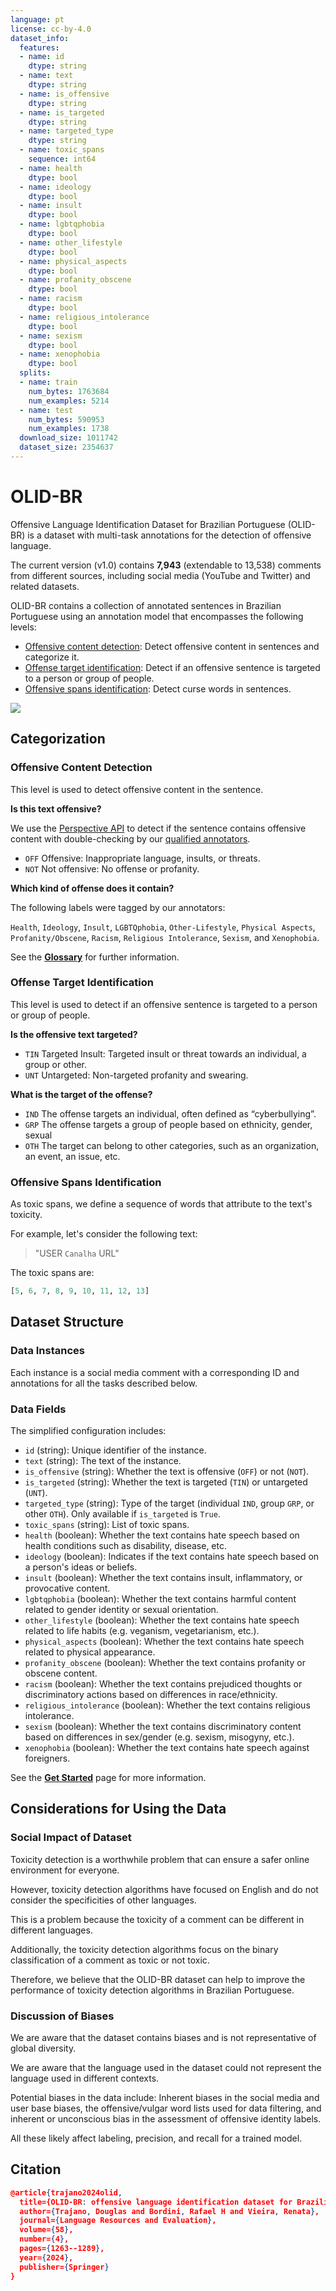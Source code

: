 ```yaml
---
language: pt
license: cc-by-4.0
dataset_info:
  features:
  - name: id
    dtype: string
  - name: text
    dtype: string
  - name: is_offensive
    dtype: string
  - name: is_targeted
    dtype: string
  - name: targeted_type
    dtype: string
  - name: toxic_spans
    sequence: int64
  - name: health
    dtype: bool
  - name: ideology
    dtype: bool
  - name: insult
    dtype: bool
  - name: lgbtqphobia
    dtype: bool
  - name: other_lifestyle
    dtype: bool
  - name: physical_aspects
    dtype: bool
  - name: profanity_obscene
    dtype: bool
  - name: racism
    dtype: bool
  - name: religious_intolerance
    dtype: bool
  - name: sexism
    dtype: bool
  - name: xenophobia
    dtype: bool
  splits:
  - name: train
    num_bytes: 1763684
    num_examples: 5214
  - name: test
    num_bytes: 590953
    num_examples: 1738
  download_size: 1011742
  dataset_size: 2354637
---
```


# OLID-BR

Offensive Language Identification Dataset for Brazilian Portuguese (OLID-BR) is a dataset with multi-task annotations for the detection of offensive language.

The current version (v1.0) contains **7,943** (extendable to 13,538) comments from different sources, including social media (YouTube and Twitter) and related datasets.

OLID-BR contains a collection of annotated sentences in Brazilian Portuguese using an annotation model that encompasses the following levels:

- [Offensive content detection](#offensive-content-detection): Detect offensive content in sentences and categorize it.
- [Offense target identification](#offense-target-identification): Detect if an offensive sentence is targeted to a person or group of people.
- [Offensive spans identification](#offensive-spans-identification): Detect curse words in sentences.

![](https://dougtrajano.github.io/olid-br/images/olid-br-taxonomy.png)

## Categorization

### Offensive Content Detection

This level is used to detect offensive content in the sentence.

**Is this text offensive?**

We use the [Perspective API](https://www.perspectiveapi.com/) to detect if the sentence contains offensive content with double-checking by our [qualified annotators](annotation/index.en.md#who-are-qualified-annotators).

- `OFF` Offensive: Inappropriate language, insults, or threats.
- `NOT` Not offensive: No offense or profanity.

**Which kind of offense does it contain?**

The following labels were tagged by our annotators:

`Health`, `Ideology`, `Insult`, `LGBTQphobia`, `Other-Lifestyle`, `Physical Aspects`, `Profanity/Obscene`, `Racism`, `Religious Intolerance`, `Sexism`, and `Xenophobia`.

See the [**Glossary**](glossary.en.md) for further information.

### Offense Target Identification

This level is used to detect if an offensive sentence is targeted to a person or group of people.

**Is the offensive text targeted?**

- `TIN` Targeted Insult: Targeted insult or threat towards an individual, a group or other.
- `UNT` Untargeted: Non-targeted profanity and swearing.

**What is the target of the offense?**

- `IND` The offense targets an individual, often defined as “cyberbullying”.
- `GRP` The offense targets a group of people based on ethnicity, gender, sexual
- `OTH` The target can belong to other categories, such as an organization, an event, an issue, etc.

### Offensive Spans Identification

As toxic spans, we define a sequence of words that attribute to the text's toxicity.

For example, let's consider the following text:

> "USER `Canalha` URL"

The toxic spans are:

```python
[5, 6, 7, 8, 9, 10, 11, 12, 13]
```

## Dataset Structure

### Data Instances

Each instance is a social media comment with a corresponding ID and annotations for all the tasks described below.

### Data Fields

The simplified configuration includes:

- `id` (string): Unique identifier of the instance.
- `text` (string): The text of the instance.
- `is_offensive` (string): Whether the text is offensive (`OFF`) or not (`NOT`).
- `is_targeted` (string): Whether the text is targeted (`TIN`) or untargeted (`UNT`).
- `targeted_type` (string): Type of the target (individual `IND`, group `GRP`, or other `OTH`). Only available if `is_targeted` is `True`.
- `toxic_spans` (string): List of toxic spans.
- `health` (boolean): Whether the text contains hate speech based on health conditions such as disability, disease, etc.
- `ideology` (boolean): Indicates if the text contains hate speech based on a person's ideas or beliefs.
- `insult` (boolean): Whether the text contains insult, inflammatory, or provocative content.
- `lgbtqphobia` (boolean): Whether the text contains harmful content related to gender identity or sexual orientation.
- `other_lifestyle` (boolean): Whether the text contains hate speech related to life habits (e.g. veganism, vegetarianism, etc.).
- `physical_aspects` (boolean): Whether the text contains hate speech related to physical appearance.
- `profanity_obscene` (boolean): Whether the text contains profanity or obscene content.
- `racism` (boolean): Whether the text contains prejudiced thoughts or discriminatory actions based on differences in race/ethnicity.
- `religious_intolerance` (boolean): Whether the text contains religious intolerance.
- `sexism` (boolean): Whether the text contains discriminatory content based on differences in sex/gender (e.g. sexism, misogyny, etc.).
- `xenophobia` (boolean): Whether the text contains hate speech against foreigners.

See the [**Get Started**](get-started.en.md) page for more information.

## Considerations for Using the Data

### Social Impact of Dataset

Toxicity detection is a worthwhile problem that can ensure a safer online environment for everyone.

However, toxicity detection algorithms have focused on English and do not consider the specificities of other languages.

This is a problem because the toxicity of a comment can be different in different languages.

Additionally, the toxicity detection algorithms focus on the binary classification of a comment as toxic or not toxic.

Therefore, we believe that the OLID-BR dataset can help to improve the performance of toxicity detection algorithms in Brazilian Portuguese.

### Discussion of Biases

We are aware that the dataset contains biases and is not representative of global diversity.

We are aware that the language used in the dataset could not represent the language used in different contexts.

Potential biases in the data include: Inherent biases in the social media and user base biases, the offensive/vulgar word lists used for data filtering, and inherent or unconscious bias in the assessment of offensive identity labels.

All these likely affect labeling, precision, and recall for a trained model.

## Citation

```json
@article{trajano2024olid,
  title={OLID-BR: offensive language identification dataset for Brazilian Portuguese},
  author={Trajano, Douglas and Bordini, Rafael H and Vieira, Renata},
  journal={Language Resources and Evaluation},
  volume={58},
  number={4},
  pages={1263--1289},
  year={2024},
  publisher={Springer}
}
```